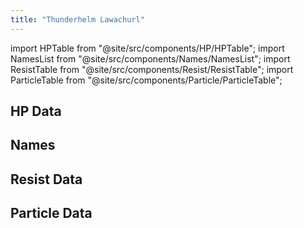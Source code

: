 ```yaml
---
title: "Thunderhelm Lawachurl"
---
```


import HPTable from "@site/src/components/HP/HPTable";
import NamesList from "@site/src/components/Names/NamesList";
import ResistTable from "@site/src/components/Resist/ResistTable";
import ParticleTable from "@site/src/components/Particle/ParticleTable";

## HP Data

<HPTable item_key="thunderhelmlawachurl" data_src="enemy" />

## Names

<NamesList item_key="thunderhelmlawachurl" data_src="enemy" />

## Resist Data

<ResistTable item_key="thunderhelmlawachurl" data_src="enemy" />

## Particle Data

<ParticleTable item_key="thunderhelmlawachurl" data_src="enemy" />